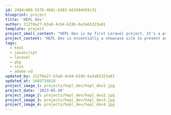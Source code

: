 ```yaml
---
id: 2484c006-5576-4b0c-b303-b63404d50c31
blueprint: project
title: 'HEPL Dev'
author: 212f0a27-b3a8-4c64-b19b-6a3a65323a01
template: project
project_small_content: "HEPL Dev is my first Laravel project. It's a project that present our computer graphic web option at the HEPL."
project_content: "HEPL Dev is essentially a showcase site to present and illustrate the bachelor's degree in graphic techniques in the web section. It will also allow questions to be asked and answered in a blog. It bring together all the activities of the HEPL web section and represent it as well as possible."
tags:
  - html
  - javascript
  - laravel
  - php
  - scss
  - adobe-xd
updated_by: 212f0a27-b3a8-4c64-b19b-6a3a65323a01
updated_at: 1685734618
project_image_1: projects/hepl_dev/hepl_dev1.jpg
project_date: '2023-05-30'
project_image_2: projects/hepl_dev/hepl_dev2.jpg
project_image_3: projects/hepl_dev/hepl_dev3.jpg
project_image_4: projects/hepl_dev/hepl_dev4.jpg
---
```


